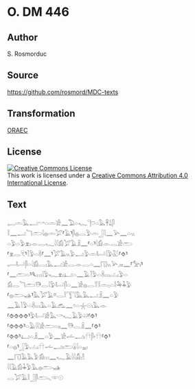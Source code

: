 # O. DM 446

## Author

S. Rosmorduc

## Source

https://github.com/rosmord/MDC-texts

## Transformation

[ORAEC](https://oraec.github.io/)

## License

<a rel="license" href="http://creativecommons.org/licenses/by/4.0/"><img alt="Creative Commons License" style="border-width:0" src="https://i.creativecommons.org/l/by/4.0/88x31.png" /></a><br />This work is licensed under a <a rel="license" href="http://creativecommons.org/licenses/by/4.0/">Creative Commons Attribution 4.0 International License</a>.

## Text

𓉻𓏛𓅓𓂝𓎡𓏏𓏛𓀀𓈖𓅐𓏏𓆑𓊹𓈞𓏏𓅓𓋹𓍑𓋴<br>
𓎛𓈖𓂝𓆓𓂧𓇋𓐍𓏛𓅯⸢𓄿⸣𓋴𓐍𓂋𓅱𓏛𓃀𓇋𓈖𓅪𓈖𓏏𓏭<br>
𓏏𓅱𓏏𓅱𓁷𓏤𓁹𓂋𓆑𓇋𓇋𓀁𓅯𓄿𓏎𓈖⸢𓏏⸣𓇋𓀁𓁹𓂋𓀀𓂧<br>
⸢𓁷𓂋𓄛⸣𓍘𓅱𓏏𓋸⸢𓈖⸣𓅯𓄿𓏭𓅱𓂝𓅱𓏛𓂡𓇋𓅱𓅷⸢⯑⸣<br>
𓂷𓂡𓋴𓏏𓇋𓀁𓂋𓏤𓅓𓂝𓀀𓂋𓁹𓂋𓏏𓈖𓉔𓏭𓅪𓈒𓏤𓏤𓏤𓈖⸢𓅡𓏤⸣<br>
⸢𓈖𓂧𓏏⸣𓆰𓏥𓇋𓅱𓆑𓁷𓏤𓂞𓏏𓈖𓄿𓍘𓅱𓏏𓋸𓏥𓐟𓏤𓅱𓏏<br>
𓀁𓂋𓆓𓂧𓇥𓂋𓇋𓅱𓂡𓋴𓏏𓈖𓀀𓐍𓂋𓎝𓎛𓏛𓊪𓏏𓎛𓅆𓇓𓅱<br>
⸢𓐍𓂧𓊛⸣𓅓𓅯𓄿𓎼𓂋𓎛𓇰𓇋𓅓𓅓𓂝𓏎𓈖𓏏𓅱<br>
𓈖𓄿𓍘𓅱𓏏𓋸𓏥𓅓𓏏𓄿𓃹𓈖𓏌𓏏𓇼𓇳𓏤𓅓𓁹<br>
⸢⯑⯑⯑⯑⸣𓅱𓂡𓀀𓅓𓎡𓆑𓄿𓅱𓄖⸢⯑⸣<br>
⸢⯑⯑⯑⸣𓏏𓄿𓇋𓇋𓀀𓂧𓏏𓏤𓏤𓈖𓇥𓂋𓏎𓈖⸢⯑⸣<br>
⸢⯑⯑⸣𓂞𓏏𓏎𓈖𓏏𓅱𓈖𓀀𓌡𓂝𓏤𓎅𓋴·𓎅⸢⯑⸣<br>
⸢𓏏𓐍⸣𓃀𓅱𓐟𓏤𓎅𓌡𓂝𓏤𓂧𓏇𓇋𓏏𓈇𓏤<br>
𓈖𓉔𓄿𓅓𓅱𓀁𓏥𓈖𓆑𓄿𓇋𓇋𓀋𓁐<br>
𓇋𓇋𓄿𓀁𓇓𓅱𓅓𓐍𓂧𓊛<br>
𓂋𓅯𓄿𓎛𓃀𓋴𓂧𓈅𓎱𓇳<br>
